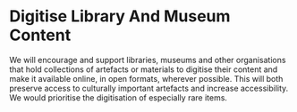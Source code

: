 Digitise Library And Museum Content
===================================

We will encourage and support libraries, museums and other organisations 
that hold collections of artefacts or materials to digitise their 
content and make it available online, in open formats, wherever 
possible. This will both preserve access to culturally important 
artefacts and increase accessibility. We would prioritise the 
digitisation of especially rare items.